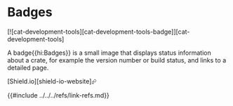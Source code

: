 # Badges

[![cat-development-tools][cat-development-tools-badge]][cat-development-tools]

A badge{{hi:Badges}} is a small image that displays status information about a crate, for example the version number or build status, and links to a detailed page.

[Shield.io][shield-io-website]⮳

{{#include ../../../refs/link-refs.md}}
